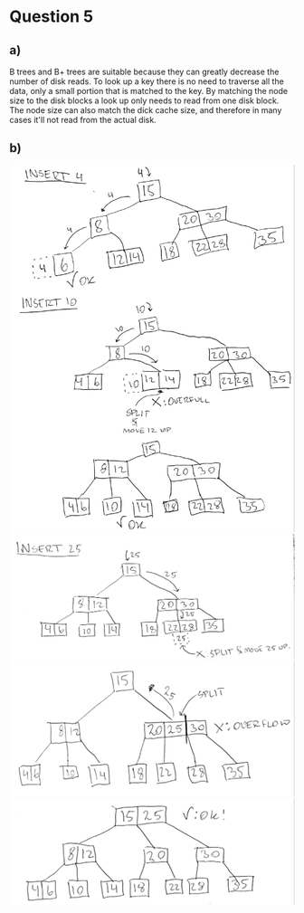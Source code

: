 # Question 5

## a)
B trees and B+ trees are suitable because they can greatly decrease the number of disk reads. To look up a key there is no need to traverse all the data, only a small portion that is matched to the key.
By matching the node size to the disk blocks a look up only needs to read from one disk block. The node size can also match the dick cache size, and therefore in many cases it'll not read from the actual disk.

## b)
![ins4-10](https://github.com/willeponken/d0018e-exam-answers/blob/master/2017-08-22/201803121419471000.jpg)
![ins25p1](https://github.com/willeponken/d0018e-exam-answers/blob/master/2017-08-22/201803121420521000.jpg)
![ins25p2](https://github.com/willeponken/d0018e-exam-answers/blob/master/2017-08-22/201803121420521001.jpg)
![ins25p3](https://github.com/willeponken/d0018e-exam-answers/blob/master/2017-08-22/201803121420521002.jpg)
